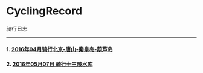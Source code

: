 # CyclingRecord
骑行日志

----

#### 1. [2016年04月骑行北京-唐山-秦皇岛-葫芦岛 ](https://github.com/zhiqiang21/CyclingRecord/issues/2)
#### 2. [2016年05月07日 骑行十三陵水库](https://github.com/zhiqiang21/CyclingRecord/issues/1)
